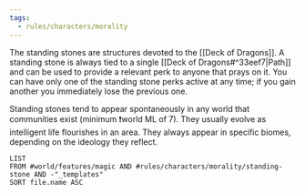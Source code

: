 ```yaml
---
tags:
  - rules/characters/morality
---
```

The standing stones are structures devoted to the [[Deck of Dragons]]. A standing stone is always tied to a single [[Deck of Dragons#^33eef7|Path]] and can be used to provide a relevant perk to anyone that prays on it. You can have only one of the standing stone perks active at any time; if you gain another you immediately lose the previous one.

Standing stones tend to appear spontaneously in any world that communities exist (minimum ❗world ML of 7). They usually evolve as intelligent life flourishes in an area. They always appear in specific biomes, depending on the ideology they reflect.
```dataview
LIST
FROM #world/features/magic AND #rules/characters/morality/standing-stone AND -"_templates"
SORT file.name ASC
```
